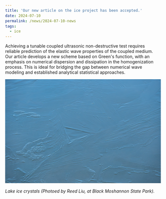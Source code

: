 ```yaml
---
title: 'Our new article on the ice project has been accepted.'
date: 2024-07-10
permalink: /news/2024-07-10-news
tags:
  - ice
---
```


Achieving a tunable coupled ultrasonic non-destructive test requires reliable prediction of the elastic wave properties of the coupled medium. Our article develops a new scheme based on Green's function, with an emphasis on numerical dispersion and dissipation in the homogenization process. This is ideal for bridging the gap between numerical wave modeling and established analytical statistical approaches.

![marmot](/images/lakeIce.png)

_Lake ice crystals (Photoed by Reed Liu, at Black Moshannon State Park)._

<!-- 
Headings are cool
======

You can have many headings
======

Aren't headings cool?
------ -->